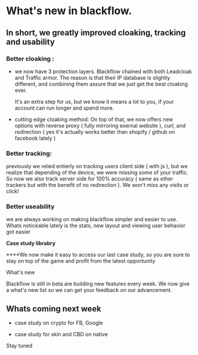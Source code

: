 # What's new in blackflow.

## In short, we greatly improved cloaking, tracking and usability

### Better cloaking :

-   we now have 3 protection layers. Blackflow chained with both Leadcloak and Traffic armor. The reason is that their IP database is slightly different, and combining them assure that we just get the best cloaking ever.
    
    It's an extra step for us, but we know it means a lot to you, if your account can run longer and spend more.
    
-   cutting edge cloaking method: On top of that, we now offers new options with reverse proxy ( fully mirroring exernal website ), curl, and redirection ( yes it's actually works better than shopify / github on facebook lately )
    

### Better tracking:

previously we relied entierly on tracking users client side ( with js ), but we realize that depending of the device, we were missing some of your traffic. So now we also track server side for 100% accuracy ( same as other trackers but with the benefit of no redirection ). We won't miss any visits or click!

### Better useability

we are always working on making blackflow simpler and easier to use. Whats noticeable lately is the stats, new layout and viewing user behavior got easier

**Case study librabry**

****We now make it easy to access our last case study, so you are sure to stay on top of the game and profit from the latest opportunity

What's new

Blackflow is still in beta are building new features every week. We now give a what's new list so we can get your feedback on our advancement.

## Whats coming next week

-   case study on crypto for FB, Google
    
-   case study for skin and CBD on native
    

Stay tuned
